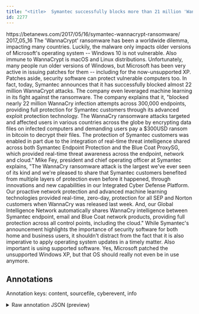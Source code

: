 ```yaml
---
title: "<title>  Symantec successfully blocks more than 21 million 'WannaCrypt' ransomware attempts</title>"
id: 2277
---
```


<title>  Symantec successfully blocks more than 21 million 'WannaCrypt' ransomware attempts</title>
<source> https://betanews.com/2017/05/16/symantec-wannacrypt-ransomware/ </source>
<date> 2017_05_16 </date>
<text>
The 'WannaCrypt' ransomware has been a worldwide dilemma, impacting many countries. Luckily, the malware only impacts older versions of Microsoft's operating system -- Windows 10 is not vulnerable. Also immune to WannaCrypt is macOS and Linux distributions. Unfortunately, many people run older versions of Windows, but Microsoft has been very active in issuing patches for them -- including for the now-unsupported XP.
Patches aside, security software can protect vulnerable computers too. In fact, today, Symantec announces that it has successfully blocked almost 22 million WannaCrypt attacks. The company even leveraged machine learning in its fight against the ransomware.
The company explains that it, "blocked nearly 22 million WannaCry infection attempts across 300,000 endpoints, providing full protection for Symantec customers through its advanced exploit protection technology. The WannaCry ransomware attacks targeted and affected users in various countries across the globe by encrypting data files on infected computers and demanding users pay a $300USD ransom in bitcoin to decrypt their files. The protection of Symantec customers was enabled in part due to the integration of real-time threat intelligence shared across both Symantec Endpoint Protection and the Blue Coat ProxySG, which provided real-time threat awareness across the endpoint, network and cloud."
Mike Fey, president and chief operating officer at Symantec explains, "The WannaCry ransomware attack is the largest we've ever seen of its kind and we're pleased to share that Symantec customers benefited from multiple layers of protection even before it happened, through innovations and new capabilities in our Integrated Cyber Defense Platform. Our proactive network protection and advanced machine learning technologies provided real-time, zero-day, protection for all SEP and Norton customers when WannaCry was released last week. And, our Global Intelligence Network automatically shares WannaCry intelligence between Symantec endpoint, email and Blue Coat network products, providing full protection across all control points, including the cloud."
While Symantec's announcement highlights the importance of security software for both home and business users, it shouldn't distract from the fact that it is also imperative to apply operating system updates in a timely matter. Also important is using supported software. Yes, Microsoft patched the unsupported Windows XP, but that OS should really not even be in use anymore.
</text>



## Annotations

Annotation keys: content, sourcefile, cyberevent, info

<details>
<summary>Raw annotation JSON (preview)</summary>

```json
{
  "content": "The\u00a0'WannaCrypt' ransomware has been a worldwide dilemma, impacting many countries. Luckily, the malware only impacts older versions of Microsoft's operating system -- Windows 10 is not vulnerable. Also immune to WannaCrypt is macOS and Linux distributions. Unfortunately, many people run older versions of Windows, but Microsoft has been very active in issuing patches for them -- including for the now-unsupported XP. Patches aside, security software can protect vulnerable computers too. In fact, today, Symantec announces that it has successfully blocked almost 22 million WannaCrypt\u00a0attacks. The company even leveraged machine learning in its fight against the ransomware. The company\u00a0explains that it, \"blocked nearly 22 million WannaCry infection attempts across 300,000 endpoints, providing full protection for Symantec customers through its advanced exploit protection technology. The WannaCry ransomware attacks targeted and affected users in various countries across the globe by encrypting data files on infected computers and demanding users pay a $300USD ransom in bitcoin to decrypt their files. The protection of Symantec customers was enabled in part due to the integration of real-time threat intelligence shared across both Symantec Endpoint Protection and the Blue Coat ProxySG, which provided real-time threat awareness across the endpoint, network and cloud.\" Mike Fey, president and chief operating officer at Symantec explains, \"The WannaCry ransomware attack is the largest we've ever seen of its kind and we're pleased to share that Symantec customers benefited from multiple layers of protection even before it happened, through innovations and new capabilities in our Integrated Cyber Defense Platform. Our proactive network protection and advanced machine learning technologies provided real-time, zero-day, protection for all SEP and Norton customers when WannaCry was released last week. And, our Global Intelligence Network automatically shares WannaCry intelligence between Symantec endpoint, email and Blue Coat network products, providing full protection across all control points, including the cloud.\" While Symantec's announcement\u00a0highlights the importance of security software for both home and business users, it shouldn't distract from the fact that it is also imperative to apply\u00a0operating system updates in a timely matter. Also important is using supported software. Yes, Microsoft patched the unsupported Windows XP, but that OS should really not even be in use anymore.",
  "sourcefile": "2277.txt",
  "cyberevent": {
    "hopper": [
      {
        "index": 0,
        "relation": "Same",
        "events": [
          {
            "index": "E2",
            "type": "Attack",
            "realis": "Generic",
            "nugget": {
              "startOffset": 894,
              "index": "T5",
              "endOffset": 921,
              "text": "WannaCry ransomware attacks"
            },
            "argument": [
              {
                "index": "T6",
                "text": "users",
                "endOffset": 949,
                "role": {
                  "type": "Victim"
                },
                "startOffset": 944,
                "type": "Person"
              },
              {
                "index": "T7",
                "text": "encrypting data files",
                "endOffset": 1012,
                "role": {
                  "CAPEC-Meta": "Shared Data Manipulation",
                  "type": "Attack-Pattern",
                  "confidence": 0.9111849367618561
                },
                "startOffset": 991,
                "type": "Capabilities"
              },
              {
                "index": "T8",
                "text": "computers",
                "endOffset": 1034,
                "role": {
                  "type": "Victim"
                },
                "startOffset": 1025,
                "type": "Device"
             
```
</details>
